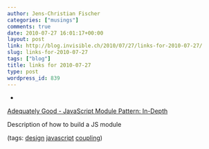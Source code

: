 ```yaml
---
author: Jens-Christian Fischer
categories: ["musings"]
comments: true
date: 2010-07-27 16:01:17+00:00
layout: post
link: http://blog.invisible.ch/2010/07/27/links-for-2010-07-27/
slug: links-for-2010-07-27
tags: ["blog"]
title: links for 2010-07-27
type: post
wordpress_id: 839
---
```


  * 
                

[Adequately Good - JavaScript Module Pattern: In-Depth](http://www.adequatelygood.com/2010/3/JavaScript-Module-Pattern-In-Depth)


                

Description of how to build a JS module


                

(tags: [design](http://delicious.com/jaycee/design) [javascript](http://delicious.com/jaycee/javascript) [coupling](http://delicious.com/jaycee/coupling))


            
